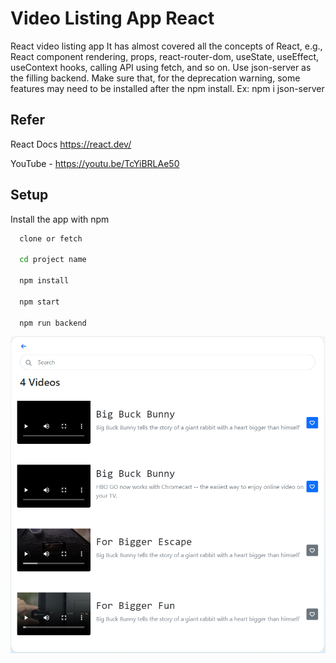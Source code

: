 # Video Listing App React

React video listing app It has almost covered all the concepts of React, e.g., React component rendering, props, react-router-dom, useState, useEffect, useContext hooks, calling API using fetch, and so on. Use json-server as the filling backend.
Make sure that, for the deprecation warning, some features may need to be installed after the npm install. Ex: npm i json-server

## Refer

React Docs https://react.dev/

YouTube - https://youtu.be/TcYiBRLAe50

## Setup

Install the app with npm

```bash
  clone or fetch

  cd project name

  npm install

  npm start

  npm run backend

```

![APP Image](video-listing-react.png)

